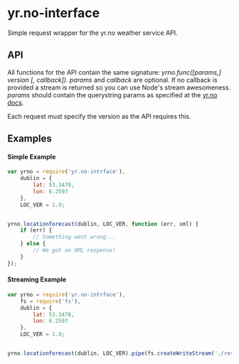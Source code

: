 yr.no-interface
===============

Simple request wrapper for the yr.no weather service API.

## API
All functions for the API contain the same signature: 
_yrno.func([params,] version [, callback])_. _params_ and _callback_ are 
optional. If no callback is provided a stream is returned so you can use 
Node's stream awesomeness. _params_ should contain the querystring params as 
specified at the [yr.no docs](http://api.yr.no/weatherapi/documentation).

Each request must specify the version as the API requires this.

## Examples

#### Simple Example

```javascript
var yrno = require('yr.no-intrface'),
	dublin = {
		lat: 53.3478,
		lon: 6.2597
	},
	LOC_VER = 1.9;


yrno.locationforecast(dublin, LOC_VER, function (err, xml) {
	if (err) {
		// Something went wrong...
	} else {
		// We got an XML response!
	}
});
```


#### Streaming Example

```javascript
var yrno = require('yr.no-intrface'),
	fs = require('fs'),
	dublin = {
		lat: 53.3478,
		lon: 6.2597
	},
	LOC_VER = 1.9;


yrno.locationforecast(dublin, LOC_VER).pipe(fs.createWriteStream('./res.xml'));
```